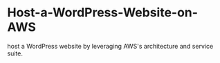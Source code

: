 # Host-a-WordPress-Website-on-AWS
host a WordPress website by leveraging AWS's architecture and service suite.
